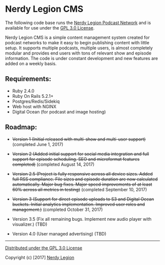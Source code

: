 # Nerdy Legion CMS

The following code base runs the [Nerdy Legion Podcast Network](https://nerdylegion.com) and is available for use under the [GPL 3.0 License](https://opensource.org/licenses/GPL-3.0).

Nerdy Legion CMS is a simple content management system created for podcast networks to make it easy to begin publishing content with little setup. It supports multiple podcasts, multiple users, is almost completely modular and provides end users with tons of relevant show and episode information. The code is under constant development and new features are added on a weekly basis.

## Requirements:

* Ruby 2.4.0
* Ruby On Rails 5.2.1+
* Postgres/Redis/Sidekiq
* Web host with NGINX
* Digital Ocean (for podcast and image hosting)

## Roadmap:

* ~~Version 1 (Initial released with multi-show and multi-user support)~~ (completed June 1, 2017)

* ~~Version 2 (Added initial support for social media integration and full support for episode scheduling. SEO and microformat features completed)~~ (completed August 14, 2017)

* ~~Version 2.5 (Project is fully responsive across all device sizes. Added full RSS compliance. File sizes and episode duration are now calculated automatically. Major bug fixes. Major speed improvements of at least 60% across all metrics in testing)~~ (completed September 10, 2017)

* ~~Version 3 (Support for direct episode uploads to S3 and Digital Ocean buckets. Initial analytics implementation. Improved user roles and management.)~~ (completed October 31, 2017)

* Version 3.5 (Fix all remaining bugs. Implement new audio player with visualizer.) (TBD)

* Version 4.0 (User managed advertising) (TBD)

___

[Distributed under the GPL 3.0 License](https://opensource.org/licenses/GPL-3.0)

Copyright (c) [2017] [Nerdy Legion](https://nerdylegion.com)
